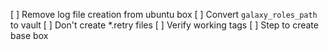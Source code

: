 
[ ] Remove log file creation from ubuntu box
[ ] Convert `galaxy_roles_path` to vault
[ ] Don't create *.retry files
[ ] Verify working tags
[ ] Step to create base box
